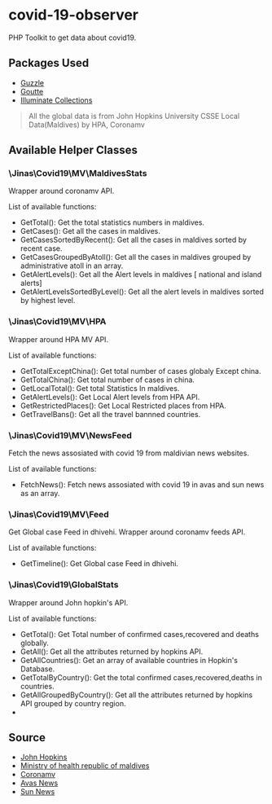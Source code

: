 # covid-19-observer
PHP Toolkit to get data about covid19.

## Packages Used
- [Guzzle](https://github.com/guzzle/guzzle)
- [Goutte](https://github.com/FriendsOfPHP/Goutte)
- [Illuminate Collections](https://github.com/tightenco/collect)

> All the global data is from John Hopkins University CSSE
> Local Data(Maldives) by HPA, Coronamv

## Available Helper Classes

### \Jinas\Covid19\MV\MaldivesStats
Wrapper around coronamv API.

List of available functions:

- GetTotal(): Get the total statistics numbers in maldives.
- GetCases(): Get all the cases in maldives.
- GetCasesSortedByRecent(): Get all the cases in maldives sorted by recent case.
- GetCasesGroupedByAtoll(): Get all the cases in maldives grouped by administrative atoll in an array.
- GetAlertLevels(): Get all the Alert levels in maldives [ national and island alerts]
- GetAlertLevelsSortedByLevel(): Get all the alert levels in maldives sorted by highest level.

### \Jinas\Covid19\MV\HPA
Wrapper around HPA MV API.

List of available functions:

- GetTotalExceptChina(): Get total number of cases globaly Except china.
- GetTotalChina(): Get total number of cases in china.
- GetLocalTotal(): Get total Statistics In maldives.
- GetAlertLevels(): Get Local Alert levels from HPA API.
- GetRestrictedPlaces(): Get Local Restricted places from HPA.
- GetTravelBans(): Get all the travel bannned countries.

### \Jinas\Covid19\MV\NewsFeed
Fetch the news assosiated with covid 19 from maldivian news websites.

List of available functions:

- FetchNews(): Fetch news assosiated with covid 19 in avas and sun news as an array.

### \Jinas\Covid19\MV\Feed
Get Global case Feed in dhivehi. Wrapper around coronamv feeds API.

List of available functions:

- GetTimeline(): Get Global case Feed in dhivehi.

### \Jinas\Covid19\GlobalStats
Wrapper around John hopkin's API.

List of available functions:

- GetTotal(): Get Total number of confirmed cases,recovered and deaths globally.
- GetAll(): Get all the attributes returned by hopkins API.
- GetAllCountries(): Get an array of available countries in Hopkin's Database.
- GetTotalByCountry(): Get the total confirmed cases,recovered,deaths in countries.
- GetAllGroupedByCountry(): Get all the attributes returned by hopkins API grouped by country region.
- 


## Source
- [John Hopkins](https://www.jhu.edu/)
- [Ministry of health republic of maldives](https://covid19.health.gov.mv)
- [Coronamv](https://coronamv.live/)
- [Avas News](https://avas.mv/)
- [Sun News](http://www.sun.mv/)
